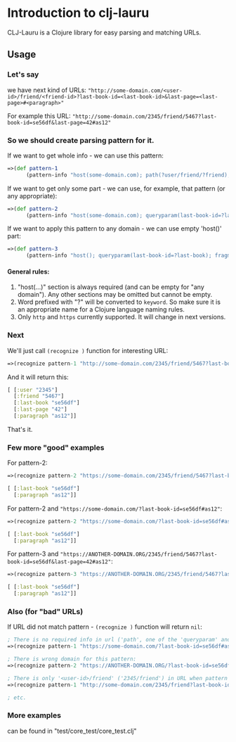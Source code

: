 # Introduction to clj-lauru

CLJ-Lauru is a Clojure library for easy parsing and matching URLs.

## Usage

### Let's say 

we have next kind of URLs:
`"http://some-domain.com/<user-id>/friend/<friend-id>?last-book-id=<last-book-id>&last-page=<last-page>#<paragraph>"`

For example this URL:
`"http://some-domain.com/2345/friend/5467?last-book-id=se56df&last-page=42#as12"`

### So we should create parsing pattern for it.

If we want to get whole info - we can use this pattern:

```clojure
=>(def pattern-1
      (pattern-info "host(some-domain.com); path(?user/friend/?friend); queryparam(last-book-id=?last-book); queryparam(last-page=?last-page); fragment(?paragraph)"))
```

If we want to get only some part - we can use, for example, that pattern (or any appropriate):

```clojure
=>(def pattern-2
      (pattern-info "host(some-domain.com); queryparam(last-book-id=?last-book); fragment(?paragraph)"))
```

If we want to apply this pattern to any domain - we can use empty 'host()' part:

```clojure
=>(def pattern-3
      (pattern-info "host(); queryparam(last-book-id=?last-book); fragment(?paragraph)"))
```

#### General rules:

1. "host(...)" section is always required (and can be empty for "any domain"). Any other sections may be omitted but cannot be empty.
2. Word prefixed with "?" will be converted to `keyword`. So make sure it is an appropriate name for a Clojure language naming rules.
3. Only `http` and `https` currently supported. It will change in next versions.

### Next

We'll just call `(recognize )` function for interesting URL:

```clojure
=>(recognize pattern-1 "http://some-domain.com/2345/friend/5467?last-book-id=se56df&last-page=42#as12")
```

And it will return this:

```clojure
[ [:user "2345"] 
  [:friend "5467"] 
  [:last-book "se56df"] 
  [:last-page "42"] 
  [:paragraph "as12"]]
```

That's it.

### Few more "good" examples

For pattern-2:

```clojure
=>(recognize pattern-2 "https://some-domain.com/2345/friend/5467?last-book-id=se56df&last-page=42#as12")

[ [:last-book "se56df"] 
  [:paragraph "as12"]]
```

For pattern-2 and `"https://some-domain.com/?last-book-id=se56df#as12"`:

```clojure
=>(recognize pattern-2 "https://some-domain.com/?last-book-id=se56df#as12")

[ [:last-book "se56df"] 
  [:paragraph "as12"]]
```

For pattern-3 and `"https://ANOTHER-DOMAIN.ORG/2345/friend/5467?last-book-id=se56df&last-page=42#as12"`:

```clojure
=>(recognize pattern-3 "https://ANOTHER-DOMAIN.ORG/2345/friend/5467?last-book-id=se56df&last-page=42#as12")

[ [:last-book "se56df"] 
  [:paragraph "as12"]]
```

### Also (for "bad" URLs)

If URL did not match pattern - `(recognize )` function will return `nil`:

```clojure
; There is no required info in url ('path', one of the 'queryparam' and 'fragment'):
=>(recognize pattern-1 "https://some-domain.com/?last-book-id=se56df#as12")

; There is wrong domain for this pattern:
=>(recognize pattern-2 "https://ANOTHER-DOMAIN.ORG/?last-book-id=se56df#as12")

; There is only '<user-id>/friend' ('2345/friend') in URL when pattern require '<user-id>/friend/<friend-id>': 
=>(recognize pattern-1 "http://some-domain.com/2345/friend?last-book-id=se56df&last-page=42#as12")

; etc.
```

### More examples

can be found in "test/core_test/core_test.clj"

